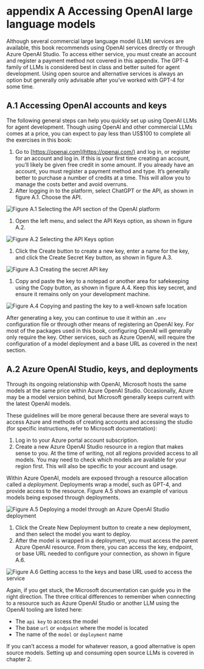 # appendix A Accessing OpenAI large language models

Although several commercial large language model (LLM) services are available, this book recommends using OpenAI services directly or through Azure OpenAI Studio. To access either service, you must create an account and register a payment method not covered in this appendix. The GPT-4 family of LLMs is considered best in class and better suited for agent development. Using open source and alternative services is always an option but generally only advisable after you’ve worked with GPT-4 for some time.[](https://livebook.manning.com/book/ai-agents-in-action/appendix-a)

## A.1 Accessing OpenAI accounts and keys

The following general steps can help you quickly set up using OpenAI LLMs for agent development. Though using OpenAI and other commercial LLMs comes at a price, you can expect to pay less than US$100 to complete all the exercises in this book:[](https://livebook.manning.com/book/ai-agents-in-action/appendix-a)

1.  Go to [https://openai.com](https://openai.com/) and log in, or register for an account and log in. If this is your first time creating an account, you’ll likely be given free credit in some amount. If you already have an account, you must register a payment method and type. It’s generally better to purchase a number of credits at a time. This will allow you to manage the costs better and avoid overruns.
1.  After logging in to the platform, select ChatGPT or the API, as shown in figure A.1. Choose the API.

![Figure A.1 Selecting the API section of the OpenAI platform](https://drek4537l1klr.cloudfront.net/lanham2/Figures/A-1.png)

1.  Open the left menu, and select the API Keys option, as shown in figure A.2.

![Figure A.2 Selecting the API Keys option](https://drek4537l1klr.cloudfront.net/lanham2/Figures/A-2.png)

1.  Click the Create button to create a new key, enter a name for the key, and click the Create Secret Key button, as shown in figure A.3.

![Figure A.3 Creating the secret API key](https://drek4537l1klr.cloudfront.net/lanham2/Figures/A-3.png)

1.  Copy and paste the key to a notepad or another area for safekeeping using the Copy button, as shown in figure A.4. Keep this key secret, and ensure it remains only on your development machine.

![Figure A.4 Copying and pasting the key to a well-known safe location](https://drek4537l1klr.cloudfront.net/lanham2/Figures/A-4.png)

After generating a key, you can continue to use it within an `.env` configuration file or through other means of registering an OpenAI key. For most of the packages used in this book, configuring OpenAI will generally only require the key. Other services, such as Azure OpenAI, will require the configuration of a model deployment and a base URL as covered in the next section.

## A.2 Azure OpenAI Studio, keys, and deployments

Through its ongoing relationship with OpenAI, Microsoft hosts the same models at the same price within Azure OpenAI Studio. Occasionally, Azure may be a model version behind, but Microsoft generally keeps current with the latest OpenAI models.[](https://livebook.manning.com/book/ai-agents-in-action/appendix-a)

These guidelines will be more general because there are several ways to access Azure and methods of creating accounts and accessing the studio (for specific instructions, refer to Microsoft documentation):

1.  Log in to your Azure portal account subscription.
1.  Create a new Azure OpenAI Studio resource in a region that makes sense to you. At the time of writing, not all regions provided access to all models. You may need to check which models are available for your region first. This will also be specific to your account and usage.

Within Azure OpenAI, models are exposed through a resource allocation called a *deployment*. Deployments wrap a model, such as GPT-4, and provide access to the resource. Figure A.5 shows an example of various models being exposed through deployments.

![Figure A.5 Deploying a model through an Azure OpenAI Studio deployment](https://drek4537l1klr.cloudfront.net/lanham2/Figures/A-5.png)

1.  Click the Create New Deployment button to create a new deployment, and then select the model you want to deploy.
1.  After the model is wrapped in a deployment, you must access the parent Azure OpenAI resource. From there, you can access the key, endpoint, or base URL needed to configure your connection, as shown in figure A.6.

![Figure A.6 Getting access to the keys and base URL used to access the service](https://drek4537l1klr.cloudfront.net/lanham2/Figures/A-6.png)

Again, if you get stuck, the Microsoft documentation can guide you in the right direction. The three critical differences to remember when connecting to a resource such as Azure OpenAI Studio or another LLM using the OpenAI tooling are listed here:

-  The `api key` to access the model
-  The base `url` or `endpoint` where the model is located
-  The name of the `model` or `deployment` name

If you can’t access a model for whatever reason, a good alternative is open source models. Setting up and consuming open source LLMs is covered in chapter 2.
